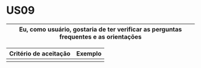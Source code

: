 # US09

| Eu, como usuário, gostaria de ter verificar as perguntas frequentes e as orientações |
| :----------------------------------------------------------------------------------: |

| Critério de aceitação | Exemplo |
| --------------------- | ------- |
|                       |         |
